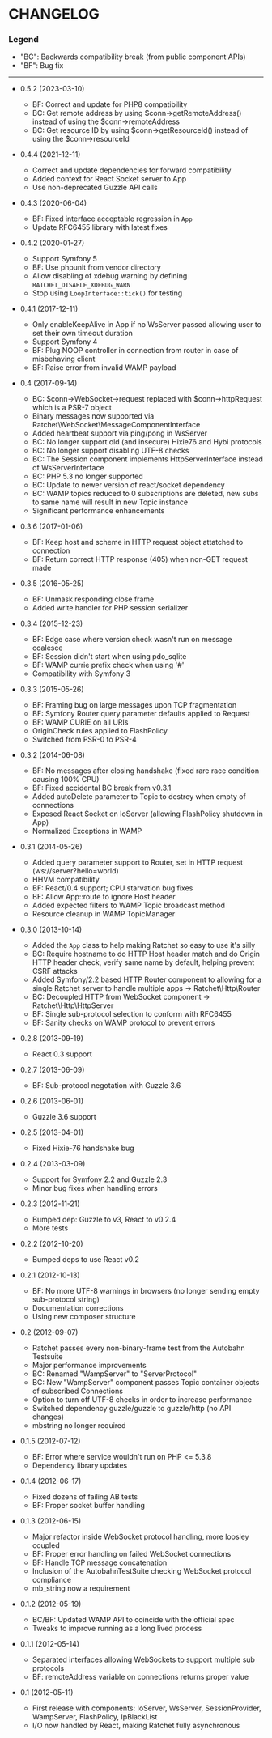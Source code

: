 CHANGELOG
=========

### Legend

* "BC": Backwards compatibility break (from public component APIs)
* "BF": Bug fix

---

* 0.5.2 (2023-03-10)
  * BF: Correct and update for PHP8 compatibility
  * BC: Get remote address by using $conn->getRemoteAddress() instead of using the $conn->remoteAddress
  * BC: Get resource ID by using $conn->getResourceId() instead of using the $conn->resourceId

* 0.4.4 (2021-12-11)
  * Correct and update dependencies for forward compatibility
  * Added context for React Socket server to App
  * Use non-deprecated Guzzle API calls

* 0.4.3 (2020-06-04)
  * BF: Fixed interface acceptable regression in `App`
  * Update RFC6455 library with latest fixes

* 0.4.2 (2020-01-27)
  * Support Symfony 5
  * BF: Use phpunit from vendor directory
  * Allow disabling of xdebug warning by defining `RATCHET_DISABLE_XDEBUG_WARN`
  * Stop using `LoopInterface::tick()` for testing

* 0.4.1 (2017-12-11)
  * Only enableKeepAlive in App if no WsServer passed allowing user to set their own timeout duration
  * Support Symfony 4
  * BF: Plug NOOP controller in connection from router in case of misbehaving client
  * BF: Raise error from invalid WAMP payload

* 0.4 (2017-09-14)
  * BC: $conn->WebSocket->request replaced with $conn->httpRequest which is a PSR-7 object
  * Binary messages now supported via Ratchet\WebSocket\MessageComponentInterface
  * Added heartbeat support via ping/pong in WsServer
  * BC: No longer support old (and insecure) Hixie76 and Hybi protocols
  * BC: No longer support disabling UTF-8 checks
  * BC: The Session component implements HttpServerInterface instead of WsServerInterface
  * BC: PHP 5.3 no longer supported
  * BC: Update to newer version of react/socket dependency
  * BC: WAMP topics reduced to 0 subscriptions are deleted, new subs to same name will result in new Topic instance
  * Significant performance enhancements

* 0.3.6 (2017-01-06)
  * BF: Keep host and scheme in HTTP request object attatched to connection
  * BF: Return correct HTTP response (405) when non-GET request made

* 0.3.5 (2016-05-25)
  * BF: Unmask responding close frame
  * Added write handler for PHP session serializer

* 0.3.4 (2015-12-23)
  * BF: Edge case where version check wasn't run on message coalesce
  * BF: Session didn't start when using pdo_sqlite
  * BF: WAMP currie prefix check when using '#'
  * Compatibility with Symfony 3

* 0.3.3 (2015-05-26)
  * BF: Framing bug on large messages upon TCP fragmentation
  * BF: Symfony Router query parameter defaults applied to Request
  * BF: WAMP CURIE on all URIs
  * OriginCheck rules applied to FlashPolicy
  * Switched from PSR-0 to PSR-4

* 0.3.2 (2014-06-08)
  * BF: No messages after closing handshake (fixed rare race condition causing 100% CPU)
  * BF: Fixed accidental BC break from v0.3.1
  * Added autoDelete parameter to Topic to destroy when empty of connections
  * Exposed React Socket on IoServer (allowing FlashPolicy shutdown in App)
  * Normalized Exceptions in WAMP

* 0.3.1 (2014-05-26)
  * Added query parameter support to Router, set in HTTP request (ws://server?hello=world)
  * HHVM compatibility
  * BF: React/0.4 support; CPU starvation bug fixes
  * BF: Allow App::route to ignore Host header
  * Added expected filters to WAMP Topic broadcast method
  * Resource cleanup in WAMP TopicManager

* 0.3.0 (2013-10-14)
  * Added the `App` class to help making Ratchet so easy to use it's silly
  * BC: Require hostname to do HTTP Host header match and do Origin HTTP header check, verify same name by default, helping prevent CSRF attacks
  * Added Symfony/2.2 based HTTP Router component to allowing for a single Ratchet server to handle multiple apps -> Ratchet\Http\Router
  * BC: Decoupled HTTP from WebSocket component -> Ratchet\Http\HttpServer
  * BF: Single sub-protocol selection to conform with RFC6455
  * BF: Sanity checks on WAMP protocol to prevent errors

* 0.2.8 (2013-09-19)
  * React 0.3 support

* 0.2.7 (2013-06-09)
  * BF: Sub-protocol negotation with Guzzle 3.6

* 0.2.6 (2013-06-01)
  * Guzzle 3.6 support

* 0.2.5 (2013-04-01)
  * Fixed Hixie-76 handshake bug

* 0.2.4 (2013-03-09)
  * Support for Symfony 2.2 and Guzzle 2.3
  * Minor bug fixes when handling errors

* 0.2.3 (2012-11-21)
  * Bumped dep: Guzzle to v3, React to v0.2.4
  * More tests

* 0.2.2 (2012-10-20)
  * Bumped deps to use React v0.2

* 0.2.1 (2012-10-13)
  * BF: No more UTF-8 warnings in browsers (no longer sending empty sub-protocol string)
  * Documentation corrections
  * Using new composer structure

* 0.2 (2012-09-07)
  * Ratchet passes every non-binary-frame test from the Autobahn Testsuite
  * Major performance improvements
  * BC: Renamed "WampServer" to "ServerProtocol"
  * BC: New "WampServer" component passes Topic container objects of subscribed Connections
  * Option to turn off UTF-8 checks in order to increase performance
  * Switched dependency guzzle/guzzle to guzzle/http (no API changes)
  * mbstring no longer required

* 0.1.5 (2012-07-12)
  * BF: Error where service wouldn't run on PHP <= 5.3.8
  * Dependency library updates

* 0.1.4 (2012-06-17)
  * Fixed dozens of failing AB tests
  * BF: Proper socket buffer handling

* 0.1.3 (2012-06-15)
  * Major refactor inside WebSocket protocol handling, more loosley coupled
  * BF: Proper error handling on failed WebSocket connections
  * BF: Handle TCP message concatenation
  * Inclusion of the AutobahnTestSuite checking WebSocket protocol compliance
  * mb_string now a requirement

* 0.1.2 (2012-05-19)
  * BC/BF: Updated WAMP API to coincide with the official spec
  * Tweaks to improve running as a long lived process

* 0.1.1 (2012-05-14)
  * Separated interfaces allowing WebSockets to support multiple sub protocols
  * BF: remoteAddress variable on connections returns proper value

* 0.1 (2012-05-11)
  * First release with components: IoServer, WsServer, SessionProvider, WampServer, FlashPolicy, IpBlackList
  * I/O now handled by React, making Ratchet fully asynchronous

